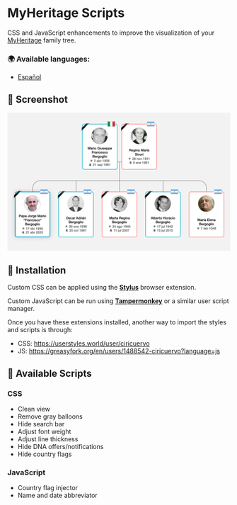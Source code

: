 # MyHeritage Scripts

CSS and JavaScript enhancements to improve the visualization of your [MyHeritage](https://www.myheritage.com/) family tree.

### 🌍 Available languages:
- [Español](README.es.md)

## 📸 Screenshot

![screenshot](/papa-francisco.png?raw=true)

## 🚀 Installation

Custom CSS can be applied using the [**Stylus**](https://github.com/openstyles/stylus) browser extension.

Custom JavaScript can be run using [**Tampermonkey**](https://www.tampermonkey.net/) or a similar user script manager.

Once you have these extensions installed, another way to import the styles and scripts is through:

- CSS: https://userstyles.world/user/ciricuervo
- JS: https://greasyfork.org/en/users/1488542-ciricuervo?language=js

## 📜 Available Scripts

### CSS

- Clean view
- Remove gray balloons
- Hide search bar
- Adjust font weight
- Adjust line thickness
- Hide DNA offers/notifications
- Hide country flags

### JavaScript

- Country flag injector
- Name and date abbreviator
